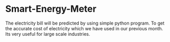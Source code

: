 # Smart-Energy-Meter

The electricity bill will be predicted by using simple python program.
To get the accurate cost of electricity which we have used in our previous month.
Its very useful for large scale industries.
